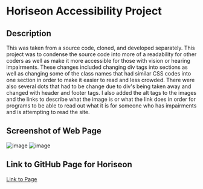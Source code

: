 # Horiseon Accessibility Project

## Description
This was taken from a source code, cloned, and developed separately. This project was to condense the source code into more of a readability for other coders as well as make it more accessible for those with vision or hearing impairments. These changes included changing div tags into sections as well as changing some of the class names that had similar CSS codes into one section in order to make it easier to read and less crowded. There were also several dots that had to be change due to div's being taken away and changed with header and footer tags. I also added the alt tags to the images and the links to describe what the image is or what the link does in order for programs to be able to read out what it is for someone who has impairments and is attempting to read the site. 

## Screenshot of Web Page
![image](https://i.imgur.com/fUTqLVM.png)
![image](https://i.imgur.com/t4Z2BiD.png)

## Link to GitHub Page for Horiseon
[Link to Page](https://tabathambell.github.io/horiseonaccess/)